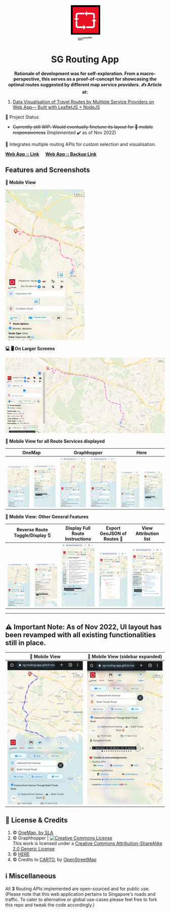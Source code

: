 <div align="center">
  <img src='https://github.com/incubated-geek-cc/sg-routing-app/raw/main/public/img/logo.png' width='96' height='96' alt='logo' />
  <div>sɢᴿᵒᵘᵗᵉʳ</div>
  <h1 dir="auto">SG Routing App</h1>

**Rationale of development was for self-exploration. From a macro-perspective, this serves as a proof-of-concept for showcasing the optimal routes suggested by different map service providers. ✍ Article at:**
<div align="left">
	<ol>
		<li><a href='https://towardsdatascience.com/data-visualisation-of-travel-routes-by-multiple-service-providers-on-web-app-built-with-leafletjs-dee2117647e9' target='_blank'>Data Visualisation of Travel Routes by Multiple Service Providers on Web App— Built with LeafletJS + NodeJS</a></li>
	</ol>
</div>
</div>

📌 Project Status
* <del>Currently still WIP. Would eventually finetune its layout for 📱 mobile responsiveness</del> (Implemented ✔️ as of Nov 2022)

🧰  Integrates multiple routing APIs for custom selection and visualisation.

[**Web App :: Link**](https://sg-routing-app.glitch.me/) &nbsp;&nbsp;&nbsp; [**Web App :: Backup Link**](https://sg-routing-app.onrender.com/) 

## Features and Screenshots

<p><strong>📱 Mobile View</strong></p>
<img src="https://github.com/incubated-geek-cc/sg-routing-app/raw/main/public/img/preview/mobile_ui.jpg" width="250px" />

<p><strong>💻 🖥️ On Larger Screens</strong></p>
<img src="https://github.com/incubated-geek-cc/sg-routing-app/raw/main/public/img/preview/non_mobile_ui.jpg" width="800px" />

<p><strong>📱 Mobile View for all Route Services displayed</strong></p>
<table>
	<thead>
		<tr>
			<th align='center' colspan='2'>OneMap</th>
			<th align='center' colspan='2'>Graphhopper</th>
			<th align='center' colspan='2'>Here</th>
		</tr>
	</thead>
	<tbody>
		<tr>
			<td align='center' valign='bottom'><img src="https://github.com/incubated-geek-cc/sg-routing-app/raw/main/public/img/preview/OneMapRoute.jpg" width="250px" /></td> 
			<td align='center' valign='bottom'><img src="https://github.com/incubated-geek-cc/sg-routing-app/raw/main/public/img/preview/OneMapRouteDetails.jpg" width="250px" /></td> 
			<td align='center' valign='bottom'><img src="https://github.com/incubated-geek-cc/sg-routing-app/raw/main/public/img/preview/GraphhopperRoute.jpg" width="250px" /></td> 
			<td align='center' valign='bottom'><img src="https://github.com/incubated-geek-cc/sg-routing-app/raw/main/public/img/preview/GraphhopperRouteDetails.jpg" width="250px" /></td> 
			<td align='center' valign='bottom'><img src="https://github.com/incubated-geek-cc/sg-routing-app/raw/main/public/img/preview/HereRoute.jpg" width="250px" /></td>
			<td align='center' valign='bottom'><img src="https://github.com/incubated-geek-cc/sg-routing-app/raw/main/public/img/preview/HereRouteDetails.jpg" width="250px" /></td>
		</tr>
	</tbody>
</table>

<p><strong>📱 Mobile View: Other General Features</strong></p>
<table>
	<thead>
		<tr>
			<th align='center' colspan='2'>Reverse Route Toggle/Display 🔃 </th>
			<th align='center'>Display Full Route Instructions</th>
			<th align='center'>Export GeoJSON of Routes 💾 </th>
			<th align='center'>View Attribution list</th>
		</tr>
	</thead>
	<tbody>
		<tr>
			<td align='center' valign='bottom'><img src="https://github.com/incubated-geek-cc/sg-routing-app/raw/main/public/img/preview/Reverse_Direction_Route.jpg" width="250px" /></td> 
			<td align='center' valign='bottom'><img src="https://github.com/incubated-geek-cc/sg-routing-app/raw/main/public/img/preview/Reverse_Route_Details.jpg" width="250px" /></td>
			<td align='center' valign='bottom'><img src="https://github.com/incubated-geek-cc/sg-routing-app/raw/main/public/img/preview/RouteInstructions.jpg" width="250px" /></td> 
			<td align='center' valign='bottom'><img src="https://github.com/incubated-geek-cc/sg-routing-app/raw/main/public/img/preview/ExportGeoJSONData.jpg" width="250px" /></td>
			<td align='center' valign='bottom'><img src="https://github.com/incubated-geek-cc/sg-routing-app/raw/main/public/img/preview/AttributionList.jpg" width="250px" /></td>
		</tr>
	</tbody>
</table>

---
## ⚠️ Important Note: As of Nov 2022, UI layout has been revamped with all existing functionalities still in place.

<table>
	<thead>
		<tr>
			<th align='center' width='50%'>📱 Mobile View</th>
			<th align='center' width='50%'>📱 Mobile View (sidebar expanded)</th>
		</tr>
	</thead>
	<tbody>
		<tr>
			<td align='center' valign='bottom'><img src="https://github.com/incubated-geek-cc/sg-routing-app/raw/main/public/img/preview/20221126_sidebar_mobile_ui.jpg" width="250px" /></td> 
			<td align='center' valign='bottom'><img src="https://github.com/incubated-geek-cc/sg-routing-app/raw/main/public/img/preview/20221126_sidebar_expanded_mobile_ui.jpg" width="250px" /></td>
		</tr>
	</tbody>
</table>

## 📜 License & Credits
<ol>
	<li>© <a href="https://www.onemap.sg/legal/termsofuse.html" target="_blank">OneMap, by <a href="http://SLA.gov.sg" target="_blank"><abbr title="Singapore Land Authority">SLA</abbr></a></a>
	<li>© Graphhopper | <a rel="license" href="http://creativecommons.org/licenses/by-sa/2.0/"><img alt="Creative Commons License" style="border-width:0" src="https://i.creativecommons.org/l/by-sa/2.0/88x31.png" /></a><br />This work is licensed under a <a rel="license" href="http://creativecommons.org/licenses/by-sa/2.0/">Creative Commons Attribution-ShareAlike 2.0 Generic License</a></li>
	<li>© <a href="https://legal.here.com/en-gb/terms/acceptable-use-policy" target="_blank">HERE</a></li>
	<li>© Credits to <a href="https://carto.com/attributions" target="_blank"> CARTO</a>, by <a href="http://www.openstreetmap.org/copyright" target="_blank">OpenStreetMap</a></li>
</ol>

## ℹ Miscellaneous

All <strong>3</strong> Routing APIs implemented are open-sourced and for public use. (Please note that this web application pertains to Singapore's roads and traffic. To cater to alternative or global use-cases please feel free to fork this repo and tweak the code accordingly.)